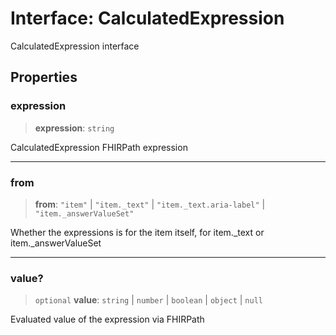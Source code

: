 # Interface: CalculatedExpression

CalculatedExpression interface

## Properties

### expression

> **expression**: `string`

CalculatedExpression FHIRPath expression

***

### from

> **from**: `"item"` \| `"item._text"` \| `"item._text.aria-label"` \| `"item._answerValueSet"`

Whether the expressions is for the item itself, for item._text or item._answerValueSet

***

### value?

> `optional` **value**: `string` \| `number` \| `boolean` \| `object` \| `null`

Evaluated value of the expression via FHIRPath
